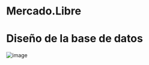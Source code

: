 # Mercado.Libre
# Diseño de la base de datos

![image](https://github.com/LalokeraXD/Mercado.Libre/assets/143014169/6c96ac17-d9b8-4db8-9768-883ddce884dd)
